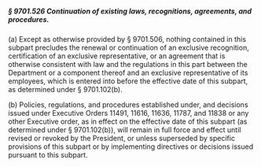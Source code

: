 ##### § 9701.526 Continuation of existing laws, recognitions, agreements, and procedures. #####

(a) Except as otherwise provided by § 9701.506, nothing contained in this subpart precludes the renewal or continuation of an exclusive recognition, certification of an exclusive representative, or an agreement that is otherwise consistent with law and the regulations in this part between the Department or a component thereof and an exclusive representative of its employees, which is entered into before the effective date of this subpart, as determined under § 9701.102(b).

(b) Policies, regulations, and procedures established under, and decisions issued under Executive Orders 11491, 11616, 11636, 11787, and 11838 or any other Executive order, as in effect on the effective date of this subpart (as determined under § 9701.102(b)), will remain in full force and effect until revised or revoked by the President, or unless superseded by specific provisions of this subpart or by implementing directives or decisions issued pursuant to this subpart.